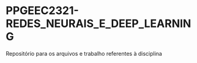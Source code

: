 # PPGEEC2321-REDES_NEURAIS_E_DEEP_LEARNING
Repositório para os arquivos e trabalho referentes à disciplina
